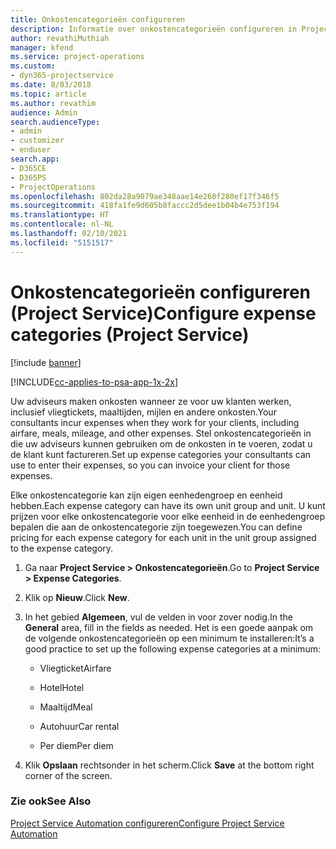 ```yaml
---
title: Onkostencategorieën configureren
description: Informatie over onkostencategorieën configureren in Project Service
author: revathiMuthiah
manager: kfend
ms.service: project-operations
ms.custom:
- dyn365-projectservice
ms.date: 8/03/2018
ms.topic: article
ms.author: revathim
audience: Admin
search.audienceType:
- admin
- customizer
- enduser
search.app:
- D365CE
- D365PS
- ProjectOperations
ms.openlocfilehash: 802da28a9079ae348aae14e260f280ef17f346f5
ms.sourcegitcommit: 418fa1fe9d605b8faccc2d5dee1b04b4e753f194
ms.translationtype: HT
ms.contentlocale: nl-NL
ms.lasthandoff: 02/10/2021
ms.locfileid: "5151517"
---
```

# <a name="configure-expense-categories-project-service"></a><span data-ttu-id="ef9ff-103">Onkostencategorieën configureren (Project Service)</span><span class="sxs-lookup"><span data-stu-id="ef9ff-103">Configure expense categories (Project Service)</span></span>

[!include [banner](../includes/psa-now-project-operations.md)]

[!INCLUDE[cc-applies-to-psa-app-1x-2x](../includes/cc-applies-to-psa-app-1x-2x.md)]

<span data-ttu-id="ef9ff-104">Uw adviseurs maken onkosten wanneer ze voor uw klanten werken, inclusief vliegtickets, maaltijden, mijlen en andere onkosten.</span><span class="sxs-lookup"><span data-stu-id="ef9ff-104">Your consultants incur expenses when they work for your clients, including airfare, meals, mileage, and other expenses.</span></span> <span data-ttu-id="ef9ff-105">Stel onkostencategorieën in die uw adviseurs kunnen gebruiken om de onkosten in te voeren, zodat u de klant kunt factureren.</span><span class="sxs-lookup"><span data-stu-id="ef9ff-105">Set up expense categories your consultants can use to enter their expenses, so you can invoice your client for those expenses.</span></span>  
  
<span data-ttu-id="ef9ff-106">Elke onkostencategorie kan zijn eigen eenhedengroep en eenheid hebben.</span><span class="sxs-lookup"><span data-stu-id="ef9ff-106">Each expense category can have its own unit group and unit.</span></span> <span data-ttu-id="ef9ff-107">U kunt prijzen voor elke onkostencategorie voor elke eenheid in de eenhedengroep bepalen die aan de onkostencategorie zijn toegewezen.</span><span class="sxs-lookup"><span data-stu-id="ef9ff-107">You can define pricing for each expense category for each unit in the unit group assigned to the expense category.</span></span>  
  
1.  <span data-ttu-id="ef9ff-108">Ga naar **Project Service > Onkostencategorieën**.</span><span class="sxs-lookup"><span data-stu-id="ef9ff-108">Go to **Project Service > Expense Categories**.</span></span>  
  
2.  <span data-ttu-id="ef9ff-109">Klik op **Nieuw**.</span><span class="sxs-lookup"><span data-stu-id="ef9ff-109">Click **New**.</span></span>  
  
3.  <span data-ttu-id="ef9ff-110">In het gebied **Algemeen**, vul de velden in voor zover nodig.</span><span class="sxs-lookup"><span data-stu-id="ef9ff-110">In the **General** area, fill in the fields as needed.</span></span> <span data-ttu-id="ef9ff-111">Het is een goede aanpak om de volgende onkostencategorieën op een minimum te installeren:</span><span class="sxs-lookup"><span data-stu-id="ef9ff-111">It’s a good practice to set up the following expense categories at a minimum:</span></span>  
  
    -   <span data-ttu-id="ef9ff-112">Vliegticket</span><span class="sxs-lookup"><span data-stu-id="ef9ff-112">Airfare</span></span>  
  
    -   <span data-ttu-id="ef9ff-113">Hotel</span><span class="sxs-lookup"><span data-stu-id="ef9ff-113">Hotel</span></span>  
  
    -   <span data-ttu-id="ef9ff-114">Maaltijd</span><span class="sxs-lookup"><span data-stu-id="ef9ff-114">Meal</span></span>  
  
    -   <span data-ttu-id="ef9ff-115">Autohuur</span><span class="sxs-lookup"><span data-stu-id="ef9ff-115">Car rental</span></span>  
  
    -   <span data-ttu-id="ef9ff-116">Per diem</span><span class="sxs-lookup"><span data-stu-id="ef9ff-116">Per diem</span></span>  
  
4.  <span data-ttu-id="ef9ff-117">Klik **Opslaan** rechtsonder in het scherm.</span><span class="sxs-lookup"><span data-stu-id="ef9ff-117">Click **Save** at the bottom right corner of the screen.</span></span>  
  
### <a name="see-also"></a><span data-ttu-id="ef9ff-118">Zie ook</span><span class="sxs-lookup"><span data-stu-id="ef9ff-118">See Also</span></span>  
 [<span data-ttu-id="ef9ff-119">Project Service Automation configureren</span><span class="sxs-lookup"><span data-stu-id="ef9ff-119">Configure Project Service Automation</span></span>](../psa/configure.md)
